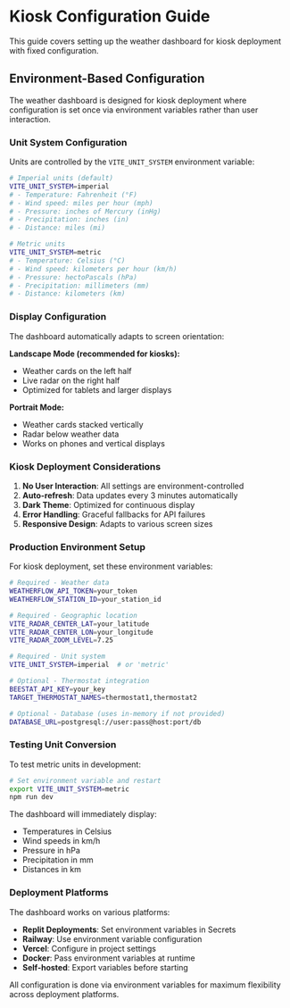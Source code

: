 # Kiosk Configuration Guide

This guide covers setting up the weather dashboard for kiosk deployment with fixed configuration.

## Environment-Based Configuration

The weather dashboard is designed for kiosk deployment where configuration is set once via environment variables rather than user interaction.

### Unit System Configuration

Units are controlled by the `VITE_UNIT_SYSTEM` environment variable:

```bash
# Imperial units (default)
VITE_UNIT_SYSTEM=imperial
# - Temperature: Fahrenheit (°F)
# - Wind speed: miles per hour (mph)
# - Pressure: inches of Mercury (inHg)
# - Precipitation: inches (in)
# - Distance: miles (mi)

# Metric units
VITE_UNIT_SYSTEM=metric
# - Temperature: Celsius (°C)
# - Wind speed: kilometers per hour (km/h)
# - Pressure: hectoPascals (hPa)
# - Precipitation: millimeters (mm)
# - Distance: kilometers (km)
```

### Display Configuration

The dashboard automatically adapts to screen orientation:

**Landscape Mode (recommended for kiosks):**
- Weather cards on the left half
- Live radar on the right half
- Optimized for tablets and larger displays

**Portrait Mode:**
- Weather cards stacked vertically
- Radar below weather data
- Works on phones and vertical displays

### Kiosk Deployment Considerations

1. **No User Interaction**: All settings are environment-controlled
2. **Auto-refresh**: Data updates every 3 minutes automatically
3. **Dark Theme**: Optimized for continuous display
4. **Error Handling**: Graceful fallbacks for API failures
5. **Responsive Design**: Adapts to various screen sizes

### Production Environment Setup

For kiosk deployment, set these environment variables:

```bash
# Required - Weather data
WEATHERFLOW_API_TOKEN=your_token
WEATHERFLOW_STATION_ID=your_station_id

# Required - Geographic location
VITE_RADAR_CENTER_LAT=your_latitude
VITE_RADAR_CENTER_LON=your_longitude
VITE_RADAR_ZOOM_LEVEL=7.25

# Required - Unit system
VITE_UNIT_SYSTEM=imperial  # or 'metric'

# Optional - Thermostat integration
BEESTAT_API_KEY=your_key
TARGET_THERMOSTAT_NAMES=thermostat1,thermostat2

# Optional - Database (uses in-memory if not provided)
DATABASE_URL=postgresql://user:pass@host:port/db
```

### Testing Unit Conversion

To test metric units in development:

```bash
# Set environment variable and restart
export VITE_UNIT_SYSTEM=metric
npm run dev
```

The dashboard will immediately display:
- Temperatures in Celsius
- Wind speeds in km/h
- Pressure in hPa
- Precipitation in mm
- Distances in km

### Deployment Platforms

The dashboard works on various platforms:

- **Replit Deployments**: Set environment variables in Secrets
- **Railway**: Use environment variable configuration
- **Vercel**: Configure in project settings
- **Docker**: Pass environment variables at runtime
- **Self-hosted**: Export variables before starting

All configuration is done via environment variables for maximum flexibility across deployment platforms.